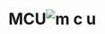 # MCU![m c u](https://user-images.githubusercontent.com/121312707/229462095-66c4311a-3001-4dd4-848d-07e7d350ede0.png)
